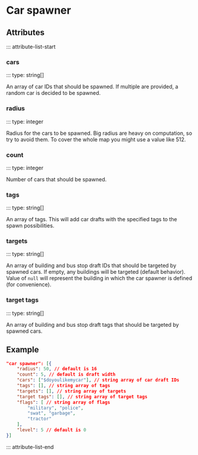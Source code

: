 # Car spawner

## Attributes
::: attribute-list-start

### cars
::: type: string[]

An array of car IDs that should be spawned. If multiple are provided, a random car is decided to be spawned.

### radius
::: type: integer

Radius for the cars to be spawned. Big radius are heavy on computation, so try to avoid them. To cover the whole map you might use a value like 512.

### count
::: type: integer

Number of cars that should be spawned.

### tags
::: type: string[]

An array of tags. This will add car drafts with the specified tags to the spawn possibilities.

### targets
::: type: string[]

An array of building and bus stop draft IDs that should be targeted by spawned cars.
If empty, any buildings will be targeted (default behavior).
Value of `null` will represent the building in which the car spawner is defined (for convenience).

### target tags
::: type: string[]

An array of building and bus stop draft tags that should be targeted by spawned cars.

## Example

```json
"car spawner": [{
    "radius": 50, // default is 16
    "count": 5, // default is draft width
    "cars": ["$doyoulikemycar"], // string array of car draft IDs
    "tags": [], // string array of tags
    "targets": [], // string array of targets
    "target tags": [], // string array of target tags
    "flags": [ // string array of flags
        "military", "police",
        "swat", "garbage",
        "tractor"
    ],
    "level": 5 // default is 0
}]
```

::: attribute-list-end
